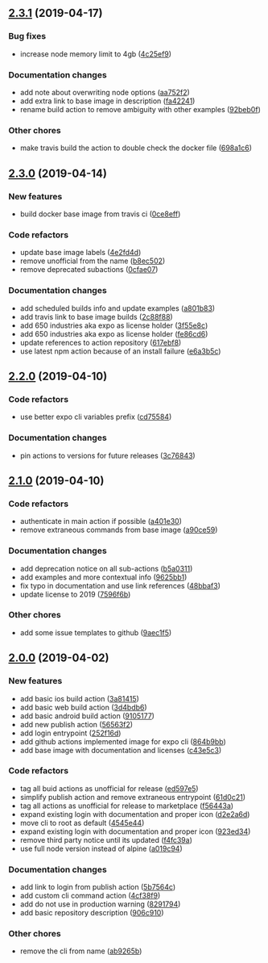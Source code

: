 ## [2.3.1](https://github.com/expo/expo-github-action/compare/2.3.0...2.3.1) (2019-04-17)

### Bug fixes

* increase node memory limit to 4gb ([4c25ef9](https://github.com/expo/expo-github-action/commit/4c25ef9))

### Documentation changes

* add note about overwriting node options ([aa752f2](https://github.com/expo/expo-github-action/commit/aa752f2))
* add extra link to base image in description ([fa42241](https://github.com/expo/expo-github-action/commit/fa42241))
* rename build action to remove ambiguity with other examples ([92beb0f](https://github.com/expo/expo-github-action/commit/92beb0f))

### Other chores

* make travis build the action to double check the docker file ([698a1c6](https://github.com/expo/expo-github-action/commit/698a1c6))


## [2.3.0](https://github.com/expo/expo-github-action/compare/2.2.0...2.3.0) (2019-04-14)

### New features

* build docker base image from travis ci ([0ce8eff](https://github.com/expo/expo-github-action/commit/0ce8eff))

### Code refactors

* update base image labels ([4e2fd4d](https://github.com/expo/expo-github-action/commit/4e2fd4d))
* remove unofficial from the name ([b8ec502](https://github.com/expo/expo-github-action/commit/b8ec502))
* remove deprecated subactions ([0cfae07](https://github.com/expo/expo-github-action/commit/0cfae07))

### Documentation changes

* add scheduled builds info and update examples ([a801b83](https://github.com/expo/expo-github-action/commit/a801b83))
* add travis link to base image builds ([2c88f88](https://github.com/expo/expo-github-action/commit/2c88f88))
* add 650 industries aka expo as license holder ([3f55e8c](https://github.com/expo/expo-github-action/commit/3f55e8c))
* add 650 industries aka expo as license holder ([fe86cd6](https://github.com/expo/expo-github-action/commit/fe86cd6))
* update references to action repository ([617ebf8](https://github.com/expo/expo-github-action/commit/617ebf8))
* use latest npm action because of an install failure ([e6a3b5c](https://github.com/expo/expo-github-action/commit/e6a3b5c))


## [2.2.0](https://github.com/expo/expo-github-action/compare/2.1.0...2.2.0) (2019-04-10)

### Code refactors

* use better expo cli variables prefix ([cd75584](https://github.com/expo/expo-github-action/commit/cd75584))

### Documentation changes

* pin actions to versions for future releases ([3c76843](https://github.com/expo/expo-github-action/commit/3c76843))


## [2.1.0](https://github.com/expo/expo-github-action/compare/2.0.0...2.1.0) (2019-04-10)

### Code refactors

* authenticate in main action if possible ([a401e30](https://github.com/expo/expo-github-action/commit/a401e30))
* remove extraneous commands from base image ([a90ce59](https://github.com/expo/expo-github-action/commit/a90ce59))

### Documentation changes

* add deprecation notice on all sub-actions ([b5a0311](https://github.com/expo/expo-github-action/commit/b5a0311))
* add examples and more contextual info ([9625bb1](https://github.com/expo/expo-github-action/commit/9625bb1))
* fix typo in documentation and use link references ([48bbaf3](https://github.com/expo/expo-github-action/commit/48bbaf3))
* update license to 2019 ([7596f6b](https://github.com/expo/expo-github-action/commit/7596f6b))

### Other chores

* add some issue templates to github ([9aec1f5](https://github.com/expo/expo-github-action/commit/9aec1f5))


## [2.0.0](https://github.com/expo/expo-github-action/compare/906c910...2.0.0) (2019-04-02)

### New features

* add basic ios build action ([3a81415](https://github.com/expo/expo-github-action/commit/3a81415))
* add basic web build action ([3d4bdb6](https://github.com/expo/expo-github-action/commit/3d4bdb6))
* add basic android build action ([9105177](https://github.com/expo/expo-github-action/commit/9105177))
* add new publish action ([56563f2](https://github.com/expo/expo-github-action/commit/56563f2))
* add login entrypoint ([252f16d](https://github.com/expo/expo-github-action/commit/252f16d))
* add github actions implemented image for expo cli ([864b9bb](https://github.com/expo/expo-github-action/commit/864b9bb))
* add base image with documentation and licenses ([c43e5c3](https://github.com/expo/expo-github-action/commit/c43e5c3))

### Code refactors

* tag all buid actions as unofficial for release ([ed597e5](https://github.com/expo/expo-github-action/commit/ed597e5))
* simplify publish action and remove extraneous entrypoint ([61d0c21](https://github.com/expo/expo-github-action/commit/61d0c21))
* tag all actions as unofficial for release to marketplace ([f56443a](https://github.com/expo/expo-github-action/commit/f56443a))
* expand existing login with documentation and proper icon ([d2e2a6d](https://github.com/expo/expo-github-action/commit/d2e2a6d))
* move cli to root as default ([4545e44](https://github.com/expo/expo-github-action/commit/4545e44))
* expand existing login with documentation and proper icon ([923ed34](https://github.com/expo/expo-github-action/commit/923ed34))
* remove third party notice until its updated ([f4fc39a](https://github.com/expo/expo-github-action/commit/f4fc39a))
* use full node version instead of alpine ([a019c94](https://github.com/expo/expo-github-action/commit/a019c94))

### Documentation changes

* add link to login from publish action ([5b7564c](https://github.com/expo/expo-github-action/commit/5b7564c))
* add custom cli command action ([4cf38f9](https://github.com/expo/expo-github-action/commit/4cf38f9))
* add do not use in production warning ([8291794](https://github.com/expo/expo-github-action/commit/8291794))
* add basic repository description ([906c910](https://github.com/expo/expo-github-action/commit/906c910))

### Other chores

* remove the cli from name ([ab9265b](https://github.com/expo/expo-github-action/commit/ab9265b))
